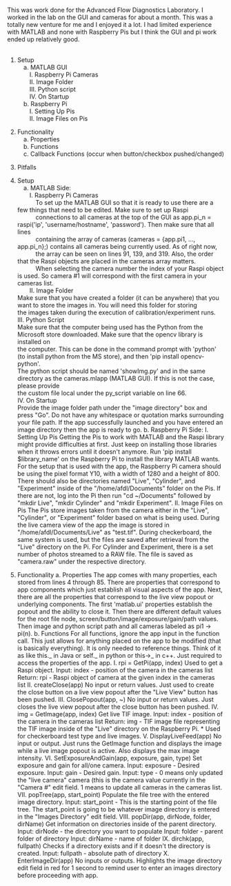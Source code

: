 This was work done for the Advanced Flow Diagnostics Laboratory. I worked in the lab on the GUI and cameras for about a month.
This was a totally new venture for me and I enjoyed it a lot. I had limited experience with MATLAB and none with Raspberry Pis 
but I think the GUI and pi work ended up relatively good. <br>
<br>
1. Setup <br>
&emsp;a. MATLAB GUI <br>
&emsp;&emsp;I.   Raspberry Pi Cameras <br>
&emsp;&emsp;II.  Image Folder <br>
&emsp;&emsp;III. Python script <br>
&emsp;&emsp;IV.  On Startup <br>
&emsp;b. Raspberry Pi <br>
&emsp;&emsp;I.   Setting Up Pis <br>
&emsp;&emsp;II.  Image Files on Pis <br>
2. Functionality <br>
&emsp;a. Properties <br>
&emsp;b. Functions <br>
&emsp;c. Callback Functions (occur when button/checkbox pushed/changed) <br>
4. Pitfalls <br>

1. Setup <br>
&emsp;a. MATLAB Side: <br>
&emsp;&emsp;I. Raspberry Pi Cameras <br>
&emsp;&emsp;&emsp;To set up the MATLAB GUI so that it is ready to use there are a few things that need to be edited. Make sure to set up Raspi <br>
&emsp;&emsp;&emsp;connections to all cameras at the top of the GUI as app.pi_n = raspi('ip', 'username/hostname', 'password'). Then make sure that all lines <br>
&emsp;&emsp;&emsp;containing the array of cameras (cameras = {app.pi1, ..., app.pi_n};) contains all cameras being currently used. As of right now, <br>
&emsp;&emsp;&emsp;the array can be seen on lines 91, 139, and 319. Also, the order that the Raspi objects are placed in the cameras array matters. <br>
&emsp;&emsp;&emsp;When selecting the camera number the index of your Raspi object is used. So camera #1 will correspond with the first camera in your cameras list.<br>
&emsp;&emsp;II. Image Folder <br>
        Make sure that you have created a folder (it can be anywhere) that you want to store the images in. You will need this folder for storing <br>
        the images taken during the execution of calibration/experiment runs. <br>
     III. Python Script <br>
         Make sure that the computer being used has the Python from the Microsoft store downloaded. Make sure that the opencv library is installed on <br>
         the computer. This can be done in the command prompt with 'python' (to install python from the MS store), and then 'pip install opencv-python'. <br>
         The python script should be named 'showImg.py' and in the same directory as the cameras.mlapp (MATLAB GUI). If this is not the case, please provide <br>
         the custom file local under the py_script variable on line 66. <br>
     IV. On Startup <br>
         Provide the image folder path under the "image directory" box and press "Go". Do not have any whitespace or quotation marks surrounding your file
         path. If the app successfully launched and you have entered an image directory then the app is ready to go.
  b. Raspberry Pi Side:
    I. Setting Up Pis
       Getting the Pis to work with MATLAB and the Raspi library might provide difficulties at first. Just keep on installing those libraries when it throws
       errors until it doesn't anymore. Run 'pip install $library_name' on the Raspberry Pi to install the library MATLAB wants. For the setup that is used with
       the app, the Raspberry Pi camera should be using the pixel format Y10, with a width of 1280 and a height of 800. There should also be directories named "Live",
       "Cylinder", and "Experiment" inside of the "/home/afdl/Documents" folder on the Pis. If there are not, log into the Pi then run "cd ~/Documents" followed by
       "mkdir Live", "mkdir Cylinder" and "mkdir Experiment".
   II. Image Files on Pis
       The Pis store images taken from the camera either in the "Live", "Cylinder", or "Experiment" folder based on what is being used. During the live camera
       view of the app the image is stored in "/home/afdl/Documents/Live" as "test.tif". During checkerboard, the same system is used, but the files are saved
       after retrieval from the "Live" directory on the Pi. For Cylinder and Experiment, there is a set number of photos streamed to a RAW file. The file is saved
       as "camera.raw" under the respective directory.
   
2. Functionality
   a. Properties
       The app comes with many properties, each stored from lines 4 through 85. There are properties that correspond to app components which just establish all visual aspects
       of the app. Next, there are all the properties that correspond to the live view popout or underlying components. The first 'matlab.ui' properties establish the popout
       and the ability to close it. Then there are different default values for the root file node, screen/button/image/exposure/gain/path values. Then image and python
       script path and all cameras labeled as pi1 -> pi(n).
   b. Functions
       For all functions, ignore the app input in the function call. This just allows for anything placed on the app to be modified (that is basically everything). It is only
       needed to reference things. Think of it as like this._ in Java or self._ in python or this->_ in c++. Just required to access the properties of the app.
       I. rpi = GetPi(app, index)
           Used to get a Raspi object.
           Input: index - position of the camera in the cameras list
           Return: rpi - Raspi object of camera at the given index in the cameras list
       II. createClose(app)
           No input or return values. Just used to create the close button on a live view popout after the "Live View" button has been pushed.
       III. ClosePopout(app, ~)
           No input or return values. Just closes the live view popout after the close button has been pushed.
       IV. img = GetImage(app, index)
           Get live TIF image.
           Input: index - position of the camera in the cameras list
           Return: img - TIF image file representing the TIF image inside of the "Live" directory on the Raspberry Pi.
           * Used for checkerboard test type and live images.
       V. DisplayLiveFeed(app)
           No input or output. Just runs the GetImage function and displays the image while a live image popout is active. Also displays the max image intensity.
       VI. SetExposureAndGain(app, exposure, gain, type)
           Set exposure and gain for all/one camera.
           Input: exposure - Desired exposure.
           Input: gain - Desired gain.
           Input: type - 0 means only updated the "live camera" camera (this is the camera value currently in the "Camera #" edit field. 1 means to update all cameras in the cameras list.
       VII. popTree(app, start_point)
           Populate the file tree with the entered image directory.
           Input: start_point - This is the starting point of the file tree. The start_point is going to be whatever image directory is entered in the "Images Directory" edit field.
       VIII. popDir(app, dirNode, folder, dirName)
           Get information on directories inside of the parent directory.
           Input: dirNode - the directory you want to populate
           Input: folder - parent folder of directory
           Input: dirName - name of folder
       IX. dirchk(app, fullpath)
           Checks if a directory exists and if it doesn't the directory is created.
           Input: fullpath - absolute path of directory
       X. EnterImageDir(app)
           No inputs or outputs. Highlights the image directory edit field in red for 1 second to remind user to enter an images directory before proceeding with app.
